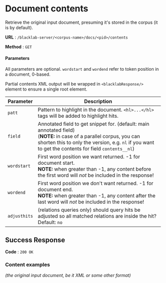 # Document contents

Retrieve the original input document, presuming it's stored in the corpus (it is by default).

**URL** : `/blacklab-server/<corpus-name>/docs/<pid>/contents`

**Method** : `GET`

#### Parameters

All parameters are optional.  `wordstart` and `wordend` refer to token position in a document, 0-based.

Partial contents XML output will be wrapped in `<blacklabResponse/>` element to ensure a single root element.

| Parameter    | Description                                                                                                                                                                                                                    |
|--------------|--------------------------------------------------------------------------------------------------------------------------------------------------------------------------------------------------------------------------------|
| `patt`       | Pattern to highlight in the document. `<hl>...</hl>` tags will be added to highlight hits.                                                                                                                                     |
| `field`      | Annotated field to get snippet for.  (default: main annotated field)<br>(**NOTE:** in case of a parallel corpus, you can shorten this to only the version, e.g. `nl` if you want to get the contents for field `contents__nl`) |
| `wordstart`  | First word position we want returned. -1 for document start.<br/>**NOTE:** when greater than -1, any content before the first word will _not_ be included in the response!                                                     |
| `wordend`    | First word position we don't want returned. -1 for document end.<br/>**NOTE:** when greater than -1, any content after the last word will _not_ be included in the response!                                                   |
| `adjusthits` | (relations queries only) should query hits be adjusted so all matched relations are inside the hit? Default: `no`                                                                                                              |


## Success Response

**Code** : `200 OK`

### Content examples

_(the original input document, be it XML or some other format)_

